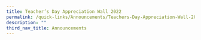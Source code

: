 ```yaml
---
title: Teacher’s Day Appreciation Wall 2022
permalink: /quick-links/Announcements/Teachers-Day-Appreciation-Wall-2022/
description: ""
third_nav_title: Announcements
---
```

